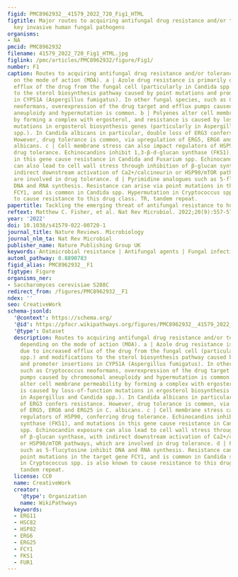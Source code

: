 ```yaml
---
figid: PMC8962932__41579_2022_720_Fig1_HTML
figtitle: Major routes to acquiring antifungal drug resistance and/or tolerance in
  key invasive human fungal pathogens
organisms:
- NA
pmcid: PMC8962932
filename: 41579_2022_720_Fig1_HTML.jpg
figlink: /pmc/articles/PMC8962932/figure/Fig1/
number: F1
caption: Routes to acquiring antifungal drug resistance and/or tolerance vary depending
  on the mode of action (MOA). a | Azole drug resistance is primarily due to increased
  efflux of the drug from the fungal cell (particularly in Candida spp.) and modifications
  to the sterol biosynthesis pathway caused by point mutations and promoter insertions
  in CYP51A (Aspergillus fumigatus). In other fungal species, such as Cryptococcus
  neoformans, overexpression of the drug target and efflux pumps caused by chromosomal
  aneuploidy and hypermutation is common. b | Polyenes alter cell membrane permeability
  by forming a complex with ergosterol, and resistance is caused by loss-of-function
  mutations in ergosterol biosynthesis genes (particularly in Aspergillus and Candida
  spp.). In Candida albicans in particular, double loss of ERG3 confers resistance.
  However, drug tolerance is common, via upregulation of ERG5, ERG6 and ERG25 in C.
  albicans. c | Cell membrane stress can also impact regulators of HSP90, conferring
  drug tolerance. Echinocandins inhibit 1,3-β-d-glucan synthase (FKS1), and mutations
  in this gene cause resistance in Candida and Fusarium spp. Echinocandin exposure
  can also lead to cell wall stress through inhibition of β-glucan synthase, with
  indirect downstream activation of Ca2+/calcineurin or HSP90/mTOR pathways, which
  are involved in drug tolerance. d | Pyrimidine analogues such as 5-flucytosine inhibit
  DNA and RNA synthesis. Resistance can arise via point mutations in the target gene
  FCY1, and is common in Candida spp. Hypermutation in Cryptococcus spp. is also known
  to cause resistance to this drug class. TR, tandem repeat.
papertitle: Tackling the emerging threat of antifungal resistance to human health.
reftext: Matthew C. Fisher, et al. Nat Rev Microbiol. 2022;20(9):557-571.
year: '2022'
doi: 10.1038/s41579-022-00720-1
journal_title: Nature Reviews. Microbiology
journal_nlm_ta: Nat Rev Microbiol
publisher_name: Nature Publishing Group UK
keywords: Antimicrobial resistance | Antifungal agents | Fungal infection | Fungi
automl_pathway: 0.8890783
figid_alias: PMC8962932__F1
figtype: Figure
organisms_ner:
- Saccharomyces cerevisiae S288C
redirect_from: /figures/PMC8962932__F1
ndex: ''
seo: CreativeWork
schema-jsonld:
  '@context': https://schema.org/
  '@id': https://pfocr.wikipathways.org/figures/PMC8962932__41579_2022_720_Fig1_HTML.html
  '@type': Dataset
  description: Routes to acquiring antifungal drug resistance and/or tolerance vary
    depending on the mode of action (MOA). a | Azole drug resistance is primarily
    due to increased efflux of the drug from the fungal cell (particularly in Candida
    spp.) and modifications to the sterol biosynthesis pathway caused by point mutations
    and promoter insertions in CYP51A (Aspergillus fumigatus). In other fungal species,
    such as Cryptococcus neoformans, overexpression of the drug target and efflux
    pumps caused by chromosomal aneuploidy and hypermutation is common. b | Polyenes
    alter cell membrane permeability by forming a complex with ergosterol, and resistance
    is caused by loss-of-function mutations in ergosterol biosynthesis genes (particularly
    in Aspergillus and Candida spp.). In Candida albicans in particular, double loss
    of ERG3 confers resistance. However, drug tolerance is common, via upregulation
    of ERG5, ERG6 and ERG25 in C. albicans. c | Cell membrane stress can also impact
    regulators of HSP90, conferring drug tolerance. Echinocandins inhibit 1,3-β-d-glucan
    synthase (FKS1), and mutations in this gene cause resistance in Candida and Fusarium
    spp. Echinocandin exposure can also lead to cell wall stress through inhibition
    of β-glucan synthase, with indirect downstream activation of Ca2+/calcineurin
    or HSP90/mTOR pathways, which are involved in drug tolerance. d | Pyrimidine analogues
    such as 5-flucytosine inhibit DNA and RNA synthesis. Resistance can arise via
    point mutations in the target gene FCY1, and is common in Candida spp. Hypermutation
    in Cryptococcus spp. is also known to cause resistance to this drug class. TR,
    tandem repeat.
  license: CC0
  name: CreativeWork
  creator:
    '@type': Organization
    name: WikiPathways
  keywords:
  - ERG11
  - HSC82
  - HSP82
  - ERG6
  - ERG25
  - FCY1
  - FKS1
  - FUR1
---
```

